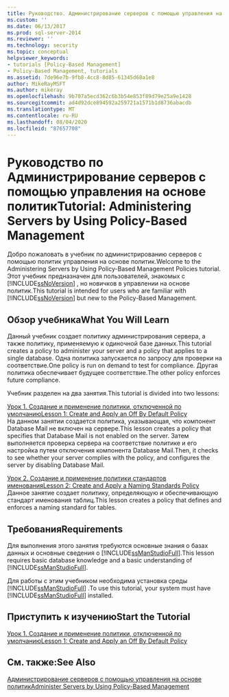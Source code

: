 ```yaml
---
title: Руководство. Администрирование серверов с помощью управления на основе политик | Документация Майкрософт
ms.custom: ''
ms.date: 06/13/2017
ms.prod: sql-server-2014
ms.reviewer: ''
ms.technology: security
ms.topic: conceptual
helpviewer_keywords:
- tutorials [Policy-Based Management]
- Policy-Based Management, tutorials
ms.assetid: 7de96e7b-9fb8-4cc8-8d85-61345d68a1e8
author: MikeRayMSFT
ms.author: mikeray
ms.openlocfilehash: 9b707a5ecd362c6b3b54e853f89d79e25a9e1428
ms.sourcegitcommit: ad4d92dce894592a259721a1571b1d8736abacdb
ms.translationtype: MT
ms.contentlocale: ru-RU
ms.lasthandoff: 08/04/2020
ms.locfileid: "87657708"
---
```

# <a name="tutorial-administering-servers-by-using-policy-based-management"></a><span data-ttu-id="1703f-102">Руководство по Администрирование серверов с помощью управления на основе политик</span><span class="sxs-lookup"><span data-stu-id="1703f-102">Tutorial: Administering Servers by Using Policy-Based Management</span></span>
  <span data-ttu-id="1703f-103">Добро пожаловать в учебник по администрированию серверов с помощью политик управления на основе политик.</span><span class="sxs-lookup"><span data-stu-id="1703f-103">Welcome to the Administering Servers by Using Policy-Based Management Policies tutorial.</span></span> <span data-ttu-id="1703f-104">Этот учебник предназначен для пользователей, знакомых с [!INCLUDE[ssNoVersion](../../includes/ssnoversion-md.md)] , но новичков в управлении на основе политик.</span><span class="sxs-lookup"><span data-stu-id="1703f-104">This tutorial is intended for users who are familiar with [!INCLUDE[ssNoVersion](../../includes/ssnoversion-md.md)] but new to the Policy-Based Management.</span></span>  
  
## <a name="what-you-will-learn"></a><span data-ttu-id="1703f-105">Обзор учебника</span><span class="sxs-lookup"><span data-stu-id="1703f-105">What You Will Learn</span></span>  
 <span data-ttu-id="1703f-106">Данный учебник создает политику администрирования сервера, а также политику, применяемую к одиночной базе данных.</span><span class="sxs-lookup"><span data-stu-id="1703f-106">This tutorial creates a policy to administer your server and a policy that applies to a single database.</span></span> <span data-ttu-id="1703f-107">Одна политика запускается по запросу для проверки на соответствие.</span><span class="sxs-lookup"><span data-stu-id="1703f-107">One policy is run on demand to test for compliance.</span></span> <span data-ttu-id="1703f-108">Другая политика обеспечивает будущее соответствие.</span><span class="sxs-lookup"><span data-stu-id="1703f-108">The other policy enforces future compliance.</span></span>  
  
 <span data-ttu-id="1703f-109">Учебник разделен на два занятия.</span><span class="sxs-lookup"><span data-stu-id="1703f-109">This tutorial is divided into two lessons:</span></span>  
  
 [<span data-ttu-id="1703f-110">Урок 1. Создание и применение политики, отключенной по умолчанию</span><span class="sxs-lookup"><span data-stu-id="1703f-110">Lesson 1: Create and Apply an Off By Default Policy</span></span>](lesson-1-create-and-apply-an-off-by-default-policy.md)  
 <span data-ttu-id="1703f-111">На данном занятии создается политика, указывающая, что компонент Database Mail не включен на сервере.</span><span class="sxs-lookup"><span data-stu-id="1703f-111">This lesson creates a policy that specifies that Database Mail is not enabled on the server.</span></span> <span data-ttu-id="1703f-112">Затем выполняется проверка сервера на соответствие политике и его настройка путем отключения компонента Database Mail.</span><span class="sxs-lookup"><span data-stu-id="1703f-112">Then, it checks to see whether your server complies with the policy, and configures the server by disabling Database Mail.</span></span>  
  
 [<span data-ttu-id="1703f-113">Урок 2. Создание и применение политики стандартов именования</span><span class="sxs-lookup"><span data-stu-id="1703f-113">Lesson 2: Create and Apply a Naming Standards Policy</span></span>](lesson-2-create-and-apply-a-naming-standards-policy.md)  
 <span data-ttu-id="1703f-114">Данное занятие создает политику, определяющую и обеспечивающую стандарт именования таблиц.</span><span class="sxs-lookup"><span data-stu-id="1703f-114">This lesson creates a policy that defines and enforces a naming standard for tables.</span></span>  
  
## <a name="requirements"></a><span data-ttu-id="1703f-115">Требования</span><span class="sxs-lookup"><span data-stu-id="1703f-115">Requirements</span></span>  
 <span data-ttu-id="1703f-116">Для выполнения этого занятия требуются основные знания о базах данных и основные сведения о [!INCLUDE[ssManStudioFull](../../includes/ssmanstudiofull-md.md)].</span><span class="sxs-lookup"><span data-stu-id="1703f-116">This lesson requires basic database knowledge and a basic understanding of [!INCLUDE[ssManStudioFull](../../includes/ssmanstudiofull-md.md)].</span></span>  
  
 <span data-ttu-id="1703f-117">Для работы с этим учебником необходима установка среды [!INCLUDE[ssManStudioFull](../../includes/ssmanstudiofull-md.md)] .</span><span class="sxs-lookup"><span data-stu-id="1703f-117">To use this tutorial, your system must have [!INCLUDE[ssManStudioFull](../../includes/ssmanstudiofull-md.md)] installed.</span></span>  
  
## <a name="start-the-tutorial"></a><span data-ttu-id="1703f-118">Приступить к изучению</span><span class="sxs-lookup"><span data-stu-id="1703f-118">Start the Tutorial</span></span>  
 [<span data-ttu-id="1703f-119">Урок 1. Создание и применение политики, отключенной по умолчанию</span><span class="sxs-lookup"><span data-stu-id="1703f-119">Lesson 1: Create and Apply an Off By Default Policy</span></span>](lesson-1-create-and-apply-an-off-by-default-policy.md)  
  
## <a name="see-also"></a><span data-ttu-id="1703f-120">См. также:</span><span class="sxs-lookup"><span data-stu-id="1703f-120">See Also</span></span>  
 [<span data-ttu-id="1703f-121">Администрирование серверов с помощью управления на основе политик</span><span class="sxs-lookup"><span data-stu-id="1703f-121">Administer Servers by Using Policy-Based Management</span></span>](administer-servers-by-using-policy-based-management.md)  
  
  
